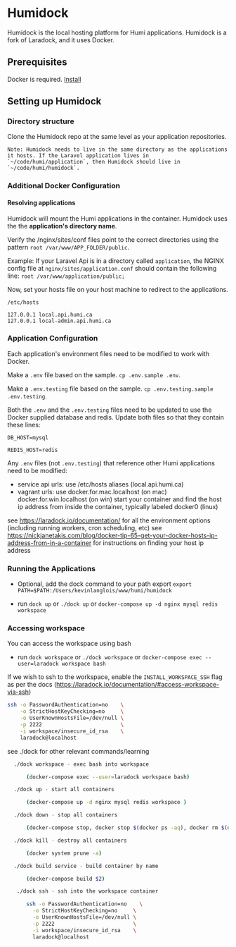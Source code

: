# Humidock

Humidock is the local hosting platform for Humi applications. Humidock is a fork of Laradock, and it uses Docker.

## Prerequisites

Docker is required. [Install](https://docs.docker.com/install/)

## Setting up Humidock

### Directory structure

Clone the Humidock repo at the same level as your application repositories.

    Note: Humidock needs to live in the same directory as the applications it hosts. If the Laravel application lives in `~/code/humi/application`, then Humidock should live in `~/code/humi/humidock`.

### Additional Docker Configuration

#### Resolving applications

Humidock will mount the Humi applications in the container. Humidock uses the the **application's directory name**.

Verify the /nginx/sites/conf files point to the correct directories using the pattern `root /var/www/APP_FOLDER/public`.

Example: If your Laravel Api is in a directory called `application`, the NGINX config file at `nginx/sites/application.conf` should contain the following line: `root /var/www/application/public;`

Now, set your hosts file on your host machine to redirect to the applications.

`/etc/hosts`
```
127.0.0.1 local.api.humi.ca
127.0.0.1 local-admin.api.humi.ca
```

### Application Configuration

Each application's environment files need to be modified to work with Docker.

Make a `.env` file based on the sample. `cp .env.sample .env`.

Make a `.env.testing` file based on the sample. `cp .env.testing.sample .env.testing`.

Both the `.env` and the `.env.testing` files need to be updated to use the Docker supplied database and redis. Update both files so that they contain these lines:

```
DB_HOST=mysql

REDIS_HOST=redis
```

Any `.env` files (not `.env.testing`) that reference other Humi applications need to be modified:

  - service api urls: use /etc/hosts aliases (local.api.humi.ca)
  - vagrant urls: use docker.for.mac.localhost (on mac) docker.for.win.localhost (on win) start your container and find the host ip address from inside the container, typically labeled docker0 (linux)

see https://laradock.io/documentation/ for all the environment options (including running workers, cron scheduling, etc)
see https://nickjanetakis.com/blog/docker-tip-65-get-your-docker-hosts-ip-address-from-in-a-container for instructions on finding your host ip address

### Running the Applications

- Optional, add the dock command to your path export `export PATH=$PATH:/Users/kevinlanglois/www/humi/humidock`

- run `dock up` or `./dock up` or `docker-compose up -d nginx mysql redis workspace`

### Accessing workspace

You can access the workspace using bash

- run `dock workspace` or `./dock workspace` or `docker-compose exec --user=laradock workspace bash`

If we wish to ssh to the workspace, enable the `INSTALL_WORKSPACE_SSH` flag as per the docs
(https://laradock.io/documentation/#access-workspace-via-ssh)

```bash
ssh -o PasswordAuthentication=no    \
    -o StrictHostKeyChecking=no     \
    -o UserKnownHostsFile=/dev/null \
    -p 2222                         \
    -i workspace/insecure_id_rsa    \
    laradock@localhost
```

see ./dock for other relevant commands/learning

```bash
  ./dock workspace - exec bash into workspace

      (docker-compose exec --user=laradock workspace bash)

  ./dock up - start all containers

      (docker-compose up -d nginx mysql redis workspace )

  ./dock down - stop all containers

      (docker-compose stop, docker stop $(docker ps -aq), docker rm $(docker ps -aq))

  ./dock kill - destroy all containers

      (docker system prune -a)

  ./dock build service - build container by name

      (docker-compose build $2)

   ./dock ssh - ssh into the workspace container

      ssh -o PasswordAuthentication=no    \
        -o StrictHostKeyChecking=no     \
        -o UserKnownHostsFile=/dev/null \
        -p 2222                         \
        -i workspace/insecure_id_rsa    \
        laradock@localhost

```
